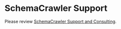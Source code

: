 # SchemaCrawler Support

Please review [SchemaCrawler Support and Consulting](https://www.schemacrawler.com/consulting.html).